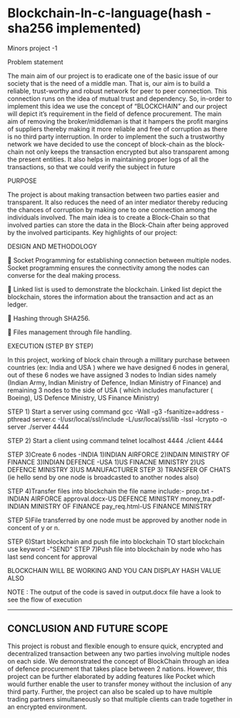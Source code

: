 # Blockchain-In-c-language(hash -sha256 implemented)

Minors project -1 

Problem statement

The main aim of our project is to eradicate one of the basic issue of our society that is the need of a middle man.
That is, our aim is to build a reliable, trust-worthy and robust network for peer to peer connection.
This connection runs on the idea of mutual trust and dependency.
So, in-order to implement this idea we use the concept of “BLOCKCHAIN” and our project will depict it’s requirement in the field of defence procurement. 
The main aim of removing the  broker/middleman is that it hampers the profit margins of suppliers thereby making it more reliable and free of corruption as there is no third party interruption. 
In order to implement the such a trustworthy network we have decided to use the concept of block-chain as the block-chain not only keeps the transaction encrypted but also transparent among the present entities. It also helps in maintaining proper logs of all the transactions, so that we could verify the subject in future

PURPOSE

The project is about making transaction between two parties easier and transparent. It also reduces the need of an inter mediator thereby reducing the chances of corruption by making one to one connection among the individuals involved. The main idea is to create a Block-Chain so that involved parties can store the data in the Block-Chain after being approved by the involved participants.
Key highlights of our project:

DESIGN AND METHODOLOGY


 Socket Programming for establishing connection between multiple nodes.
Socket programming ensures the connectivity among the nodes can converse for the deal making process.

	Linked list is used to demonstrate the blockchain.
Linked list depict the blockchain, stores the information about the transaction and act as an ledger.  

	Hashing through SHA256.

	Files management through file handling.


 EXECUTION (STEP BY STEP)
 
 In this project, working of block chain through a millitary purchase between countries (ex: India and USA )
 where we have designed 6 nodes in general,
 out of these 6 nodes we have assigned 3 nodes to Indian sides namely
 (Indian Army, Indian Ministry of Defence, Indian Ministry of Finance) and remaining 3 nodes to the side of USA ( which includes manufacturer ( Boeing), US Defence Ministry, US Finance Ministry) 
 
 STEP 1) Start a server using command
 gcc -Wall -g3 -fsanitize=address -pthread server.c  -I/usr/local/ssl/include -L/usr/local/ssl/lib -lssl -lcrypto -o server
./server 4444
 
 STEP 2) Start a client using command
 telnet localhost 4444
 ./client 4444
 
 STEP 3)Create 6 nodes
 -INDIA
        1)INDIAN AIRFORCE
        2)INDAIN MINISTRY OF FINANCE
        3)INDIAN DEFENCE
 -USA
        1)US FINACNE MINISTRY
        2)US DEFENCE MINISTRY
        3)US MANUFACTURER
  STEP 3) TRANSFER OF CHATS (ie hello send by one node is broadcasted to another nodes also)
  
  STEP 4)Transfer files into blockchain the file name include:-
        prop.txt -INDIAN AIRFORCE
        approval.docx-US DEFENCE MINISTRY
        money_tra.pdf-INDIAN MINISTRY OF FINANCE
        pay_req.html-US FINANCE MINISTRY
        
  STEP 5)File transferred by one node must be approved by another node in concent of y or n.
  
  STEP 6)Start blockchain and push file into blockchain
 TO start blockchain use keyword
 -"SEND"
  STEP 7)Push file into blockchain by node who has last send concent for approval

BLOCKCHAIN WILL BE WORKING AND YOU CAN DISPLAY HASH VALUE ALSO 

NOTE : The output of the code is saved in output.docx file have a look to see the flow of execution 
          
---------------------------
CONCLUSION AND FUTURE SCOPE
---------------------------
This project is robust and flexible enough to ensure quick, encrypted and decentralized transaction between any two parties involving multiple nodes on each side.
We demonstrated the concept of BlockChain through an idea of defence procurement that takes place between 2 nations. 
However, this project can be further elaborated by adding features like Pocket which would further enable the user to transfer money without the inclusion of any third party.
Further, the project can also be scaled up to have multiple trading partners simultaneously so that multiple clients can trade together in an encrypted environment.
